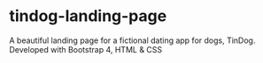 # tindog-landing-page
A beautiful landing page for a fictional dating app for dogs, TinDog.
Developed with Bootstrap 4, HTML & CSS

